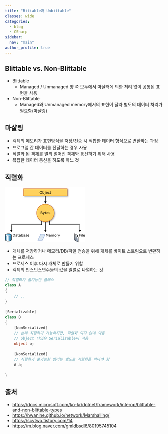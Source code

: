 ```yaml
---
title: "Bitiable과 Unbittable"
classes: wide
categories: 
  - blog
  - CSharp
sidebar:
  nav: "main"
author_profile: true
---
```

   
## Blittable vs. Non-Blittable
* Blittable 
  - Managed / Unmanaged 양 쪽 모두에서 마샬러에 의한 처리 없이 공통된 표현을 사용
* Non-Blittable 
  - Managed와 Unmanaged memory에서의 표현이 달라 별도의 데이터 처리가 필요함(마샬링)

## 마샬링
* 객체의 메모리가 표현방식을 저장/전송 시 적합한 데이터 형식으로 변환하는 과정
* 프로그램 간 데이터를 전달하는 경우 사용
* 직렬화 된 객체를 멀리 떨어진 객체와 통신하기 위해 사용
* 복잡한 데이터 통신을 하도록 하느 것

## 직렬화
![post_thumbnail](/assets/images/serialization-process.gif)
* 개체를 저장하거나 메모리/DB/파일 전송을 위해 개체를 바이트 스트림으로 변환하는 프로세스
* 프로세스 이후 다시 개체로 만들기 위함
* 객체의 인스턴스변수들의 값을 일렬로 나열하는 것

```csharp
// 직렬화가 불가능한 클래스
class A
{
    // ..
}

[Serializable]
class B
{
    [NonSerialized]
    // 본래 직렬화가 가능하지만, 직렬화 되지 않게 막음
    // object 타입은 Serializable이 적용
    object o; 

    [NonSerialized]
    // 직렬화가 불가능한 멤버는 별도로 직렬화를 막아야 함
    A a;

}
```

## 출처
* <https://docs.microsoft.com/ko-kr/dotnet/framework/interop/blittable-and-non-blittable-types>
* <https://hwanine.github.io/network/Marshalling/>
* <https://scvtwo.tistory.com/14>
* <https://m.blog.naver.com/gmldbsdl6/80195745104>